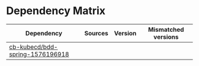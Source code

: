 # Dependency Matrix

Dependency | Sources | Version | Mismatched versions
---------- | ------- | ------- | -------------------
[cb-kubecd/bdd-spring-1576196918](https://github.com/cb-kubecd/bdd-spring-1576196918.git) |  | []() | 
